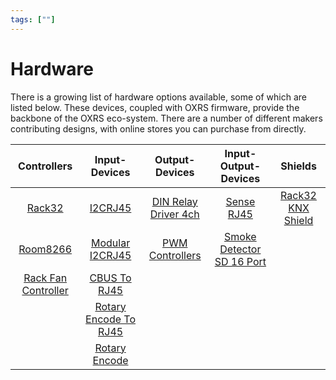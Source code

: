 ```yaml
---
tags: [""]
---
```

# Hardware

There is a growing list of hardware options available, some of which are listed below. These devices, coupled with OXRS firmware, provide the backbone of the OXRS eco-system. There are a number of different makers contributing designs, with online stores you can purchase from directly. 


| Controllers | Input-Devices | Output-Devices | Input-Output-Devices | Shields |
| :---------: | :-----------: | :------------: | :------------------: | :-----: |
| [Rack32](/docs/hardware/controllers/rack32.md) | [I2CRJ45](/docs/hardware/input-devices/I2CRJ45.md)| [DIN Relay Driver 4ch](/docs/hardware/output-devices/DIN-Relay-Driver-4ch.md) | [Sense RJ45](/docs/hardware/input-output-devices/SenseRJ45.md) |  [Rack32 KNX Shield](/docs/hardware/shields/rack32-knx-shield.md) |
| [Room8266](/docs/hardware/controllers/room8266.md) | [Modular I2CRJ45](/docs/hardware/input-devices/Modular-I2CRJ45.md)| [PWM Controllers](/docs/hardware/output-devices/pwm-controllers.md)  | [Smoke Detector SD 16 Port](/docs/hardware/input-output-devices/smoke-detector-sd-16port.md) |
| [Rack Fan Controller](/docs/hardware/controllers/rack-fan-controller.md) | [CBUS To RJ45](/docs/hardware/input-devices/CBUS-to-RJ45.md) |
| | [Rotary Encode To RJ45](/docs/hardware/input-devices/rotary-encode-to-rj45.md) |
| | [Rotary Encode](/docs/hardware/input-devices/rotary-encode.md) |
